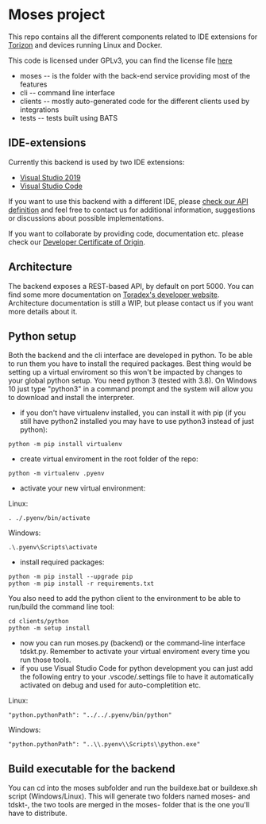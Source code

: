 # Moses project

This repo contains all the different components related to IDE extensions for [Torizon](https://www.toradex.com/operating-systems/torizon) and devices running Linux and Docker.

This code is licensed under GPLv3, you can find the license file [here](gpl-30.md)

- moses -- is the folder with the back-end service providing most of the features
- cli -- command line interface
- clients -- mostly auto-generated code for the different clients used by integrations
- tests -- tests built using BATS
## IDE-extensions

Currently this backend is used by two IDE extensions:
- [Visual Studio 2019](https://marketplace.visualstudio.com/items?itemName=Toradex.toradex-torizon-ccpp-support)
- [Visual Studio Code](https://marketplace.visualstudio.com/items?itemName=Toradex.torizon)

If you want to use this backend with a different IDE, please [check our API definition](moses/swagger.yaml) and feel free to contact us for additional information, suggestions or discussions about possible implementations.

If you want to collaborate by providing code, documentation etc. please check our [Developer Certificate of Origin](dco.txt).

## Architecture

The backend exposes a REST-based API, by default on port 5000.
You can find some more documentation on [Toradex's developer website](https://developer.toradex.com).
Architecture documentation is still a WIP, but please contact us if you want more details about it.


## Python setup

Both the backend and the cli interface are developed in python.
To be able to run them you have to install the required packages.
Best thing would be setting up a virtual enviroment so this won't be impacted by changes to your global python setup.
You need python 3 (tested with 3.8).
On Windows 10 just type "python3" in a command prompt and the system will allow you to download and install the interpreter.

* if you don't have virtualenv installed, you can install it with pip (if you still have python2 installed you may have to use python3 instead of just python):

```
python -m pip install virtualenv
```

* create virtual enviroment in the root folder of the repo:

```
python -m virtualenv .pyenv
```

* activate your new virtual environment:

Linux:

```
. ./.pyenv/bin/activate
```

Windows:

```
.\.pyenv\Scripts\activate
```

* install required packages:

```
python -m pip install --upgrade pip
python -m pip install -r requirements.txt
```

You also need to add the python client to the environment to be able to run/build the command line tool:

```
cd clients/python
python -m setup install
```

* now you can run moses.py (backend) or the command-line interface tdskt.py. Remember to activate your virtual enviroment every time you run those tools.
* if you use Visual Studio Code for python development you can just add the following entry to your .vscode/.settings file to have it automatically activated on debug and used for auto-completition etc.

Linux:

```
"python.pythonPath": "../../.pyenv/bin/python"
```

Windows:

```
"python.pythonPath": "..\\.pyenv\\Scripts\\python.exe"
```

## Build executable for the backend

You can cd into the moses subfolder and run the buildexe.bat or buildexe.sh script (Windows/Linux).
This will generate two folders named moses-<OS> and tdskt-<OS>, the two tools are merged in the moses-<OS> folder that is the one you'll have to distribute.
